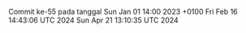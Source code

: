 Commit ke-55 pada tanggal Sun Jan 01 14:00 2023 +0100
Fri Feb 16 14:43:06 UTC 2024
Sun Apr 21 13:10:35 UTC 2024
